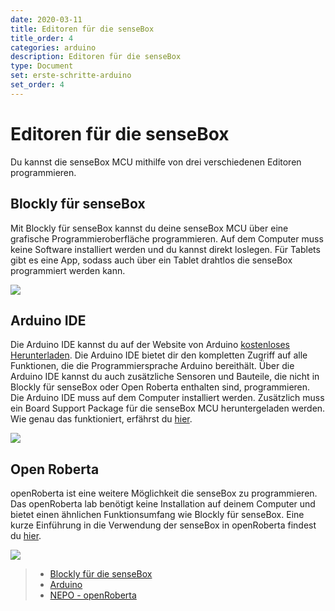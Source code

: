 ```yaml
---
date: 2020-03-11
title: Editoren für die senseBox
title_order: 4
categories: arduino
description: Editoren für die senseBox
type: Document
set: erste-schritte-arduino
set_order: 4
---
```

# Editoren für die senseBox

Du kannst die senseBox MCU mithilfe von drei verschiedenen Editoren programmieren.

## Blockly für senseBox

Mit Blockly für senseBox kannst du deine senseBox MCU über eine grafische Programmieroberfläche programmieren. Auf dem Computer muss keine Software installiert werden und du kannst direkt loslegen. Für Tablets gibt es eine App, sodass auch über ein Tablet drahtlos die senseBox programmiert werden kann.

![](/img/arduino-bilder/editoren/blockly.png)



## Arduino IDE

Die Arduino IDE kannst du auf der Website von Arduino [kostenloses Herunterladen](https://arduino.cc/downloads). Die Arduino IDE bietet dir den kompletten Zugriff auf alle Funktionen, die die Programmiersprache Arduino bereithält. Über die Arduino IDE kannst du auch zusätzliche Sensoren und Bauteile, die nicht in Blockly für senseBox oder Open Roberta enthalten sind, programmieren. Die Arduino IDE muss auf dem Computer installiert werden. Zusätzlich muss ein Board Support Package für die senseBox MCU heruntergeladen werden. Wie genau das funktioniert, erfährst du [hier](installation-bsp).

![](/img/arduino-bilder/editoren/arduino.png)

## Open Roberta

openRoberta ist eine weitere Möglichkeit die senseBox zu programmieren. Das openRoberta lab benötigt keine Installation auf deinem Computer und bietet einen ähnlichen Funktionsumfang wie Blockly für senseBox. Eine kurze Einführung in die Verwendung der senseBox in openRoberta findest du [hier](../misc/openRoberta.md).

![](/img/arduino-bilder/editoren/nepo.png)


> - [Blockly für die senseBox](https://blockly.sensebox.de/)
> - [Arduino](https://www.arduino.cc/)
> - [NEPO - openRoberta](https://lab.open-roberta.org/)